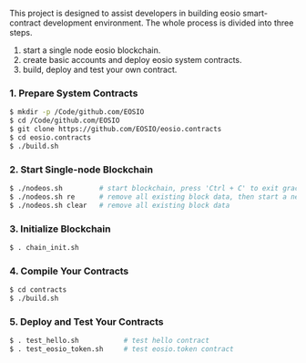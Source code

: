 
This project is designed to assist developers in building eosio smart-contract development environment.
The whole process is divided into three steps.   
1. start a single node eosio blockchain.  
2. create basic accounts and deploy eosio system contracts.  
3. build, deploy and test your own contract.  

### 1. Prepare System Contracts
```bash
$ mkdir -p /Code/github.com/EOSIO
$ cd /Code/github.com/EOSIO
$ git clone https://github.com/EOSIO/eosio.contracts
$ cd eosio.contracts
$ ./build.sh
```

### 2. Start Single-node Blockchain
```bash
$ ./nodeos.sh         # start blockchain, press 'Ctrl + C' to exit gracefully 
$ ./nodeos.sh re      # remove all existing block data, then start a new chain
$ ./nodeos.sh clear   # remove all existing block data
```

### 3. Initialize Blockchain
```bash
$ . chain_init.sh
```

### 4. Compile Your Contracts
```bash
$ cd contracts
$ ./build.sh
```

### 5. Deploy and Test Your Contracts
```bash
$ . test_hello.sh           # test hello contract
$ . test_eosio_token.sh     # test eosio.token contract
```


